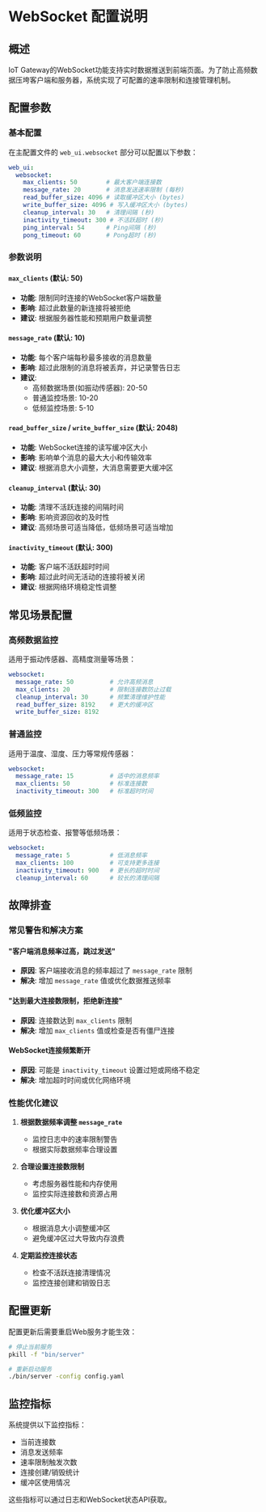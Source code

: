 # WebSocket 配置说明

## 概述

IoT Gateway的WebSocket功能支持实时数据推送到前端页面。为了防止高频数据压垮客户端和服务器，系统实现了可配置的速率限制和连接管理机制。

## 配置参数

### 基本配置

在主配置文件的 `web_ui.websocket` 部分可以配置以下参数：

```yaml
web_ui:
  websocket:
    max_clients: 50        # 最大客户端连接数
    message_rate: 20       # 消息发送速率限制 (每秒)
    read_buffer_size: 4096 # 读取缓冲区大小 (bytes)
    write_buffer_size: 4096 # 写入缓冲区大小 (bytes)
    cleanup_interval: 30   # 清理间隔 (秒)
    inactivity_timeout: 300 # 不活跃超时 (秒)
    ping_interval: 54      # Ping间隔 (秒)
    pong_timeout: 60       # Pong超时 (秒)
```

### 参数说明

#### `max_clients` (默认: 50)
- **功能**: 限制同时连接的WebSocket客户端数量
- **影响**: 超过此数量的新连接将被拒绝
- **建议**: 根据服务器性能和预期用户数量调整

#### `message_rate` (默认: 10)
- **功能**: 每个客户端每秒最多接收的消息数量
- **影响**: 超过此限制的消息将被丢弃，并记录警告日志
- **建议**: 
  - 高频数据场景(如振动传感器): 20-50
  - 普通监控场景: 10-20
  - 低频监控场景: 5-10

#### `read_buffer_size` / `write_buffer_size` (默认: 2048)
- **功能**: WebSocket连接的读写缓冲区大小
- **影响**: 影响单个消息的最大大小和传输效率
- **建议**: 根据消息大小调整，大消息需要更大缓冲区

#### `cleanup_interval` (默认: 30)
- **功能**: 清理不活跃连接的间隔时间
- **影响**: 影响资源回收的及时性
- **建议**: 高频场景可适当降低，低频场景可适当增加

#### `inactivity_timeout` (默认: 300)
- **功能**: 客户端不活跃超时时间
- **影响**: 超过此时间无活动的连接将被关闭
- **建议**: 根据网络环境稳定性调整

## 常见场景配置

### 高频数据监控
适用于振动传感器、高精度测量等场景：

```yaml
websocket:
  message_rate: 50          # 允许高频消息
  max_clients: 20           # 限制连接数防止过载
  cleanup_interval: 30      # 频繁清理维护性能
  read_buffer_size: 8192    # 更大的缓冲区
  write_buffer_size: 8192
```

### 普通监控
适用于温度、湿度、压力等常规传感器：

```yaml
websocket:
  message_rate: 15          # 适中的消息频率
  max_clients: 50           # 标准连接数
  inactivity_timeout: 300   # 标准超时时间
```

### 低频监控
适用于状态检查、报警等低频场景：

```yaml
websocket:
  message_rate: 5           # 低消息频率
  max_clients: 100          # 可支持更多连接
  inactivity_timeout: 900   # 更长的超时时间
  cleanup_interval: 60      # 较长的清理间隔
```

## 故障排查

### 常见警告和解决方案

#### "客户端消息频率过高，跳过发送"
- **原因**: 客户端接收消息的频率超过了 `message_rate` 限制
- **解决**: 增加 `message_rate` 值或优化数据推送频率

#### "达到最大连接数限制，拒绝新连接"
- **原因**: 连接数达到 `max_clients` 限制
- **解决**: 增加 `max_clients` 值或检查是否有僵尸连接

#### WebSocket连接频繁断开
- **原因**: 可能是 `inactivity_timeout` 设置过短或网络不稳定
- **解决**: 增加超时时间或优化网络环境

### 性能优化建议

1. **根据数据频率调整 `message_rate`**
   - 监控日志中的速率限制警告
   - 根据实际数据频率合理设置

2. **合理设置连接数限制**
   - 考虑服务器性能和内存使用
   - 监控实际连接数和资源占用

3. **优化缓冲区大小**
   - 根据消息大小调整缓冲区
   - 避免缓冲区过大导致内存浪费

4. **定期监控连接状态**
   - 检查不活跃连接清理情况
   - 监控连接创建和销毁日志

## 配置更新

配置更新后需要重启Web服务才能生效：

```bash
# 停止当前服务
pkill -f "bin/server"

# 重新启动服务
./bin/server -config config.yaml
```

## 监控指标

系统提供以下监控指标：

- 当前连接数
- 消息发送频率
- 速率限制触发次数
- 连接创建/销毁统计
- 缓冲区使用情况

这些指标可以通过日志和WebSocket状态API获取。